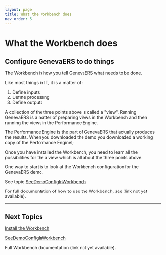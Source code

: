 ```yaml
---
layout: page
title: What the Workbench does
nav_order: 5
---
```

# What the Workbench does

## Configure GenevaERS to do things

The Workbench is how you tell GenevaERS what needs to be done.

Like most things in IT, it is a matter of:
1.  Define inputs
2.  Define processing
3.  Define outputs

A collection of the three points above is called a "view".  Running GenevaERS is a matter of preparing views in the Workbench and then running the views in the Performance Engine. 

The Performance Engine is the part of GenevaERS that actually produces the results.  When you downloaded the demo you downloaded a working copy of the Performance Enginel;

Once you have installed the Workbench, you need to learn all the possibilities for the a view which is all about the three points above.

One way to start is to look at the Workbench configuration for the GenevaERS demo.

See topic [SeeDemoConfigInWorkbench](DemoWBConfig.md)

For full documentation of how to use the Workbench, see (link not yet available). 


-----

## Next Topics

[Install the Workbench](InstallWorkbench.md)

[SeeDemoConfigInWorkbench](DemoWBConfig.md)

Full Workbench documentation (link not yet available).
